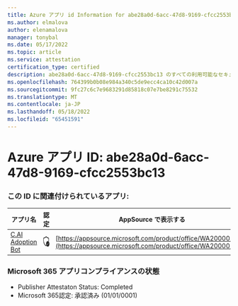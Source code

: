 ```yaml
---
title: Azure アプリ id Information for abe28a0d-6acc-47d8-9169-cfcc2553bc13
ms.author: elmalova
author: elenamalova
manager: tonybal
ms.date: 05/17/2022
ms.topic: article
ms.service: attestation
certification_type: certified
description: abe28a0d-6acc-47d8-9169-cfcc2553bc13 のすべての利用可能なセキュリティとコンプライアンス情報。
ms.openlocfilehash: 764399b0b08e984a340c5de9ecc4ca10c42d007a
ms.sourcegitcommit: 9fc27c6c7e9683291d85818c07e7be8291c75532
ms.translationtype: MT
ms.contentlocale: ja-JP
ms.lasthandoff: 05/18/2022
ms.locfileid: "65451591"
---
```

# <a name="azure-app-id-abe28a0d-6acc-47d8-9169-cfcc2553bc13"></a>Azure アプリ ID: abe28a0d-6acc-47d8-9169-cfcc2553bc13


### <a name="apps-associated-with-this-id"></a>この ID に関連付けられているアプリ:
| **アプリ名** | **認定** | **AppSource で表示する** |
|--------------|---------------|-----------------------|
| [C.AI Adoption Bot](../forward/WA200002633.md) | <img alt="Certified application badge" src="../media/certified-badge.png" height="25" width="25" /> | [https://appsource.microsoft.com/product/office/WA200002633](https://appsource.microsoft.com/product/office/WA200002633) |

### <a name="microsoft-365-app-compliance-status"></a>Microsoft 365 アプリコンプライアンスの状態
- Publisher Attestaton Status: Completed
- Microsoft 365認定: 承認済み (01/01/0001)
